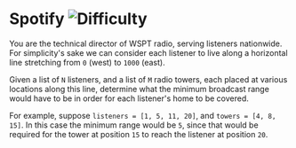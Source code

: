 # Spotify ![Difficulty](https://img.shields.io/badge/-MEDIUM-yellow)
	
You are the technical director of WSPT radio, serving listeners nationwide. For simplicity's sake we can consider each listener to live along a horizontal line stretching from `0` (west) to `1000` (east).
	
Given a list of `N` listeners, and a list of `M` radio towers, each placed at various locations along this line, determine what the minimum broadcast range would have to be in order for each listener's home to be covered.
	
For example, suppose `listeners = [1, 5, 11, 20]`, and `towers = [4, 8, 15]`. In this case the minimum range would be `5`, since that would be required for the tower at position `15` to reach the listener at position `20`.
	
